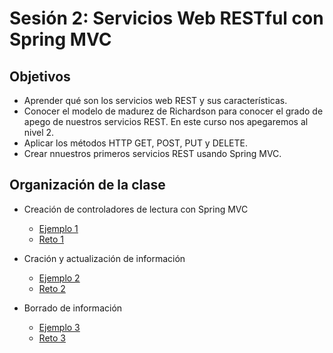 
# Sesión 2: Servicios Web RESTful con Spring MVC

## Objetivos
- Aprender qué son los servicios web REST y sus características.
- Conocer el modelo de madurez de Richardson para conocer el grado de apego de nuestros servicios REST. En este curso nos apegaremos al nivel 2.
- Aplicar los métodos HTTP GET, POST, PUT y DELETE.
- Crear nnuestros primeros servicios REST usando Spring MVC. 

## Organización de la clase

- Creación de controladores de lectura con Spring MVC
    - [Ejemplo 1](Ejemplo-01)
    - [Reto 1](Reto-01)

- Cración y actualización de información
    - [Ejemplo 2](Ejemplo-02)
    - [Reto 2](Reto-02)
        
- Borrado de información
    - [Ejemplo 3](Ejemplo-03)
    - [Reto 3](Reto-03)
 


